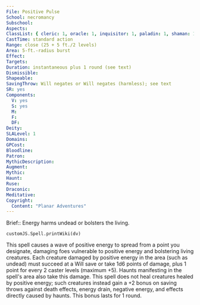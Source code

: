 ```yaml
---
File: Positive Pulse
School: necromancy
Subschool: 
Aspects: 
ClassList: { cleric: 1, oracle: 1, inquisitor: 1, paladin: 1, shaman: 1, sorcerer: 1, wizard: 1, spiritualist: 1, summoner: 1, witch: 1 }
CastTime: standard action
Range: close (25 + 5 ft./2 levels)
Area: 5-ft.-radius burst
Effect: 
Targets: 
Duration: instantaneous plus 1 round (see text)
Dismissible: 
Shapeable: 
SavingThrow: Will negates or Will negates (harmless); see text
SR: yes
Components:
  V: yes
  S: yes
  M: 
  F: 
  DF: 
Deity: 
SLALevel: 1
Domains: 
GPCost: 
Bloodline: 
Patron: 
MythicDescription: 
Augment: 
Mythic: 
Haunt: 
Ruse: 
Draconic: 
Meditative: 
Copyright:
  Content: "Planar Adventures"
---
```

Brief:: Energy harms undead or bolsters the living.

```dataviewjs
customJS.Spell.printWiki(dv)
```

This spell causes a wave of positive energy to spread from a point you designate, damaging foes vulnerable to positive energy and bolstering living creatures. Each creature damaged by positive energy in the area (such as undead) must succeed at a Will save or take 1d6 points of damage, plus 1 point for every 2 caster levels (maximum +5). Haunts manifesting in the spell's area also take this damage.  This spell does not heal creatures healed by positive energy; such creatures instead gain a +2 bonus on saving throws against death effects, energy drain, negative energy, and effects directly caused by haunts. This bonus lasts for 1 round.
